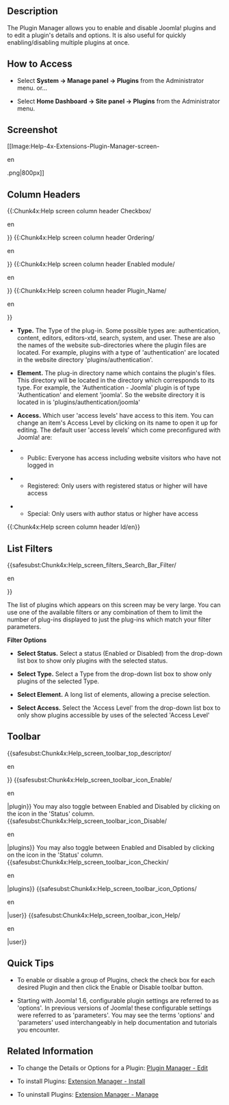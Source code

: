 <!-- Filename: Help4.x:Plugins / Display title: Plugins -->

## Description

The Plugin Manager allows you to enable and disable Joomla! plugins and
to edit a plugin's details and options. It is also useful for quickly
enabling/disabling multiple plugins at once.

## How to Access

- Select **System **→** Manage panel **→** Plugins** from the
  Administrator menu. or...

<!-- -->

- Select **Home Dashboard **→** Site panel **→** Plugins** from the
  Administrator menu.

## Screenshot

\[\[Image:Help-4x-Extensions-Plugin-Manager-screen-

en

.png\|800px\]\]

## Column Headers

{{:Chunk4x:Help screen column header Checkbox/

en

}} {{:Chunk4x:Help screen column header Ordering/

en

}} {{:Chunk4x:Help screen column header Enabled module/

en

}} {{:Chunk4x:Help screen column header Plugin_Name/

en

}}

- **Type.** The Type of the plug-in. Some possible types are:
  authentication, content, editors, editors-xtd, search, system, and
  user. These are also the names of the website sub-directories where
  the plugin files are located. For example, plugins with a type of
  'authentication' are located in the website directory
  'plugins/authentication'.

<!-- -->

- **Element.** The plug-in directory name which contains the plugin's
  files. This directory will be located in the directory which
  corresponds to its type. For example, the 'Authentication - Joomla'
  plugin is of type 'Authentication' and element 'joomla'. So the
  website directory it is located in is 'plugins/authentication/joomla'

<!-- -->

- **Access.** Which user 'access levels' have access to this item. You
  can change an item's Access Level by clicking on its name to open it
  up for editing. The default user 'access levels' which come
  preconfigured with Joomla! are:

<!-- -->

- - Public: Everyone has access including website visitors who have not
    logged in

<!-- -->

- - Registered: Only users with registered status or higher will have
    access

<!-- -->

- - Special: Only users with author status or higher have access

{{:Chunk4x:Help screen column header Id/en}}

## List Filters

{{safesubst:Chunk4x:Help_screen_filters_Search_Bar_Filter/

en

}}

The list of plugins which appears on this screen may be very large. You
can use one of the available filters or any combination of them to limit
the number of plug-ins displayed to just the plug-ins which match your
filter parameters.

**Filter Options**

- **Select Status.** Select a status (Enabled or Disabled) from the
  drop-down list box to show only plugins with the selected status.

<!-- -->

- **Select Type.** Select a Type from the drop-down list box to show
  only plugins of the selected Type.

<!-- -->

- **Select Element.** A long list of elements, allowing a precise
  selection.

<!-- -->

- **Select Access.** Select the 'Access Level' from the drop-down list
  box to only show plugins accessible by uses of the selected 'Access
  Level'

## Toolbar

{{safesubst:Chunk4x:Help_screen_toolbar_top_descriptor/

en

}} {{safesubst:Chunk4x:Help_screen_toolbar_icon_Enable/

en

\|plugin}} You may also toggle between Enabled and Disabled by clicking
on the icon in the 'Status' column.
{{safesubst:Chunk4x:Help_screen_toolbar_icon_Disable/

en

\|plugins}} You may also toggle between Enabled and Disabled by clicking
on the icon in the 'Status' column.
{{safesubst:Chunk4x:Help_screen_toolbar_icon_Checkin/

en

\|plugins}} {{safesubst:Chunk4x:Help_screen_toolbar_icon_Options/

en

\|user}} {{safesubst:Chunk4x:Help_screen_toolbar_icon_Help/

en

\|user}}

## Quick Tips

- To enable or disable a group of Plugins, check the check box for each
  desired Plugin and then click the Enable or Disable toolbar button.

<!-- -->

- Starting with Joomla! 1.6, configurable plugin settings are referred
  to as 'options'. In previous versions of Joomla! these configurable
  settings were referred to as 'parameters'. You may see the terms
  'options' and 'parameters' used interchangeably in help documentation
  and tutorials you encounter.

## Related Information

- To change the Details or Options for a Plugin: [Plugin Manager -
  Edit](https://docs.joomla.org/Help4.x:Plugins:_Name_of_Plugin/en "Help4.x:Plugins: Name of Plugin/en")

<!-- -->

- To install Plugins: [Extension Manager -
  Install](https://docs.joomla.org/Help4.x:Extensions:_Install/en "Help4.x:Extensions: Install/en")

<!-- -->

- To uninstall Plugins: [Extension Manager -
  Manage](https://docs.joomla.org/Help4.x:Extensions:_Manage/en "Help4.x:Extensions: Manage/en")
